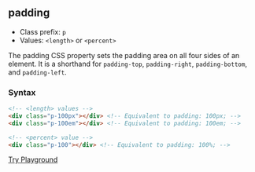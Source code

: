 ## padding
- Class prefix: `p`
- Values: `<length>` or `<percent>`

The padding CSS property sets the padding area on all four sides of an element. It is a shorthand for `padding-top`, `padding-right`, `padding-bottom`, and `padding-left`.

### Syntax
```html
<!-- <length> values -->
<div class="p-100px"></div> <!-- Equivalent to padding: 100px; -->
<div class="p-100em"></div> <!-- Equivalent to padding: 100em; -->

<!-- <percent> value -->
<div class="p-100"></div> <!-- Equivalent to padding: 100%; -->
```
[Try Playground](../../../cssist/demo)
